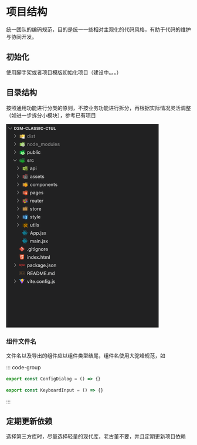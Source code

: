 # 项目结构

统一团队的编码规范，目的是统一一些相对主观化的代码风格，有助于代码的维护与协同开发。

## 初始化

使用脚手架或者项目模版初始化项目（建设中。。。）

## 目录结构

按照通用功能进行分类的原则，不按业务功能进行拆分，再根据实际情况灵活调整（如进一步拆分小模块），参考已有项目

![project-structure](./images/project-structure.png)

### 组件文件名

文件名以及导出的组件应以组件类型结尾，组件名使用大驼峰规范，如

::: code-group

```jsx [configDialog.jsx]
export const ConfigDialog = () => {}
```

```jsx [keyboardInput.jsx]
export const KeyboardInput = () => {}
```

:::

## 定期更新依赖

选择第三方库时，尽量选择轻量的现代库，老古董不要，并且定期更新项目依赖
